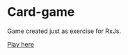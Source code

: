 # Card-game

Game created just as exercise for RxJs.

[Play here](https://mycolaanikeiev.github.io/card_game/) 
